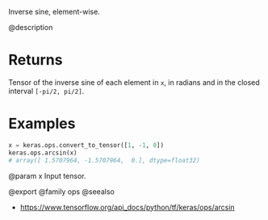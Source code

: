 Inverse sine, element-wise.

@description

# Returns
Tensor of the inverse sine of each element in `x`, in radians and in
the closed interval `[-pi/2, pi/2]`.

# Examples
```python
x = keras.ops.convert_to_tensor([1, -1, 0])
keras.ops.arcsin(x)
# array([ 1.5707964, -1.5707964,  0.], dtype=float32)
```

@param x Input tensor.

@export
@family ops
@seealso
+ <https://www.tensorflow.org/api_docs/python/tf/keras/ops/arcsin>
